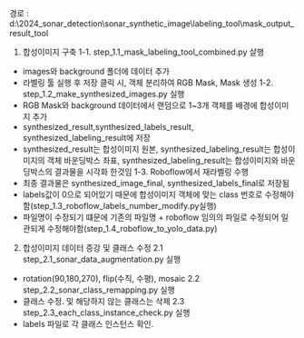 경로 : d:\2024_sonar_detection\sonar_synthetic_image\labeling_tool\mask_output_result_tool

1. 합성이미지 구축
1-1. step_1.1_mask_labeling_tool_combined.py 살행
  - images와 background 폴더에 데이터 추가
  - 라벨링 툴 실행 후 저장 클릭 시, 객체 분리하여 RGB Mask, Mask 생성
1-2. step_1.2_make_synthesized_images.py 실행
  - RGB Mask와 background 데이터에서 랜덤으로 1~3개 객체를 배경에 합성이미지 추가
  - synthesized_result,synthesized_labels_result, synthesized_labeling_result에 저장
  - synthesized_result는 합성이미지 원본, synthesized_labeling_result는 합성이미지의 객체 바운딩박스 좌표, synthesized_labeling_result는 합성이미지와 바운딩박스의 결과물을 시각화 한것임
1-3. Roboflow에서 재라벨링 수행
  - 최종 결과물은 synthesized_image_final, synthesized_labels_final로 저장됨
  - labels값이 0으로 되어있기 때문에 합성이미지 객체에 맞는 class 번호로 수정해야함(step_1.3_roboflow_labels_number_modify.py실행)
  - 파일명이 수정되기 떄문에 기존의 파일명 + roboflow 임의의 파일로 수정되어 일관되게 수정해야함(step_1.4_roboflow_to_yolo_data.py)

2. 합성이미지 데이터 증강 및 클래스 수정
2.1 step_2.1_sonar_data_augmentation.py 실행
  - rotation(90,180,270), flip(수직, 수평), mosaic
2.2 step_2.2_sonar_class_remapping.py 실행
  - 클래스 수정. 및 해당하지 않는 클래스는 삭제
2.3 step_2.3_each_class_instance_check.py 실행
  - labels 파일로 각 클래스 인스턴스 확인.